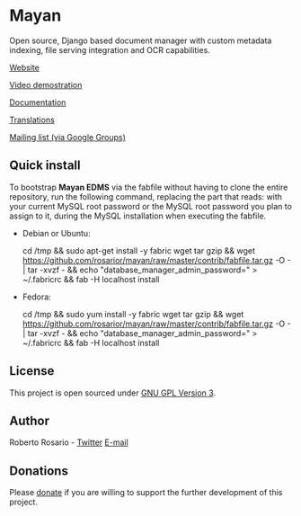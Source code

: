Mayan
=====

Open source, Django based document manager with custom metadata indexing, file serving integration and OCR capabilities.

[Website](http://bit.ly/mayan-edms)

[Video demostration](http://bit.ly/pADNXv)

[Documentation](http://readthedocs.org/docs/mayan/en/latest/)

[Translations](https://www.transifex.net/projects/p/mayan-edms/)

[Mailing list (via Google Groups)](http://groups.google.com/group/mayan-edms)


Quick install
-------------
To bootstrap **Mayan EDMS** via the fabfile without having to clone the
entire repository, run the following command, replacing the part that
reads: <Your MySQL root password> with your current MySQL root password
or the MySQL root password you plan to assign to it, during the MySQL
installation when executing the fabfile.

- Debian or Ubuntu:

    cd /tmp && sudo apt-get install -y fabric wget tar gzip && wget https://github.com/rosarior/mayan/raw/master/contrib/fabfile.tar.gz -O - | tar -xvzf - && echo "database_manager_admin_password=<Your MySQL root password>" > ~/.fabricrc && fab -H localhost install
    
- Fedora:

    cd /tmp && sudo yum install -y fabric wget tar gzip && wget https://github.com/rosarior/mayan/raw/master/contrib/fabfile.tar.gz -O - | tar -xvzf - && echo "database_manager_admin_password=<Your MySQL root password>" > ~/.fabricrc && fab -H localhost install


License
-------
This project is open sourced under [GNU GPL Version 3](http://www.gnu.org/licenses/gpl-3.0.html).


Author
------
Roberto Rosario - [Twitter](http://twitter.com/#siloraptor) [E-mail](mailto://roberto.rosario_at_gmail)


Donations
---------
Please [donate](https://www.paypal.com/cgi-bin/webscr?cmd=_s-xclick&hosted_button_id=W6LMMZHTNUJ6L) if you are willing to support the further development of this project.

